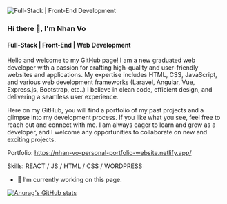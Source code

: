![Full-Stack | Front-End Development](https://github.com/nhoxben335/nhan-vo/blob/main/background.jpg)

### Hi there 👋, I'm Nhan Vo
#### Full-Stack | Front-End | Web Development 


Hello and welcome to my GitHub page! I am a new graduated web developer with a passion for crafting high-quality and user-friendly websites and applications. My expertise includes HTML, CSS, JavaScript, and various web development frameworks (Laravel, Angular, Vue, Express.js, Bootstrap, etc..)  I believe in clean code, efficient design, and delivering a seamless user experience.

Here on my GitHub, you will find a portfolio of my past projects and a glimpse into my development process. If you like what you see, feel free to reach out and connect with me. I am always eager to learn and grow as a developer, and I welcome any opportunities to collaborate on new and exciting projects.

Portfolio: https://nhan-vo-personal-portfolio-website.netlify.app/ 


Skills: REACT / JS / HTML / CSS / WORDPRESS

- 🔭 I’m currently working on this page. 

[![Anurag's GitHub stats](https://github-readme-stats.vercel.app/api?username=nhoxben335)](https://github.com/anuraghazra/github-readme-stats)
